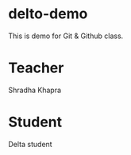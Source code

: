 # delto-demo
This is demo for Git &amp; Github class.

# Teacher
Shradha Khapra

# Student
Delta student